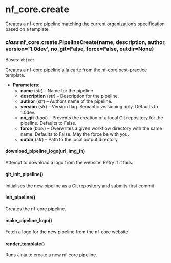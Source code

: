 # nf_core.create

Creates a nf-core pipeline matching the current
organization’s specification based on a template.

### _class_ nf_core.create.PipelineCreate(name, description, author, version='1.0dev', no_git=False, force=False, outdir=None)

Bases: `object`

Creates a nf-core pipeline a la carte from the nf-core best-practice template.

- **Parameters:**
  - **name** (_str_) – Name for the pipeline.
  - **description** (_str_) – Description for the pipeline.
  - **author** (_str_) – Authors name of the pipeline.
  - **version** (_str_) – Version flag. Semantic versioning only. Defaults to 1.0dev.
  - **no_git** (_bool_) – Prevents the creation of a local Git repository for the pipeline. Defaults to False.
  - **force** (_bool_) – Overwrites a given workflow directory with the same name. Defaults to False.
    May the force be with you.
  - **outdir** (_str_) – Path to the local output directory.

#### download_pipeline_logo(url, img_fn)

Attempt to download a logo from the website. Retry if it fails.

#### git_init_pipeline()

Initialises the new pipeline as a Git repository and submits first commit.

#### init_pipeline()

Creates the nf-core pipeline.

#### make_pipeline_logo()

Fetch a logo for the new pipeline from the nf-core website

#### render_template()

Runs Jinja to create a new nf-core pipeline.
